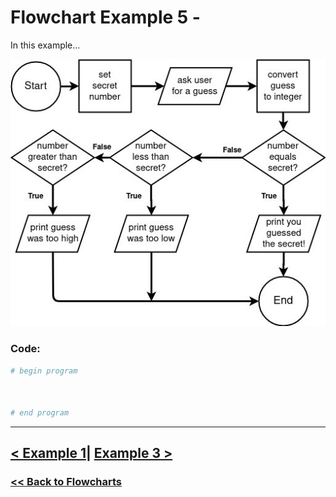 # Flowchart Example 5 -

In this example...

![Flowchart Example 3](./flowchart_images/flowchart_example_3.jpg)

### Code:

```python
# begin program



# end program
```

---

## [< Example 1](./flowchart_example_1.md)| [Example 3 >](./flowchart_example_3.md)

### [<< Back to Flowcharts](/docs/flowcharts/)